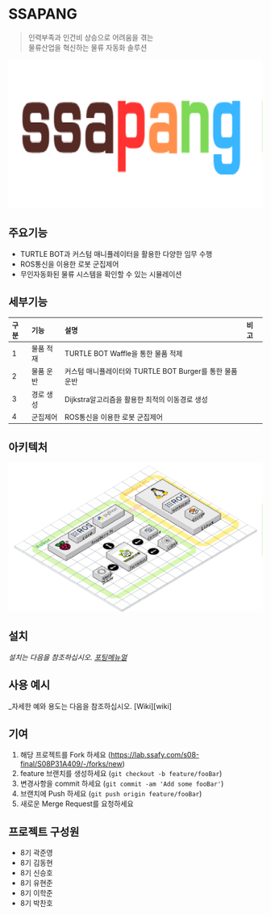 # SSAPANG
> 인력부족과 인건비 상승으로 어려움을 겪는  <br>
> 물류산업을 혁신하는 물류 자동화 솔루션

![Logo](image/logo.png)


## 주요기능

- TURTLE BOT과 커스텀 매니퓰레이터을 활용한 다양한 임무 수행
- ROS통신을 이용한 로봇 군집제어
- 무인자동화된 물류 시스템을 확인할 수 있는 시뮬레이션


## 세부기능
|구분|기능|설명|비고|
|:---|:---|:---|:---|
|1|물품 적재|TURTLE BOT Waffle을 통한 물품 적제||
|2|물품 운반|커스텀 매니퓰레이터와 TURTLE BOT Burger를 통한 물품 운반||
|3|경로 생성|Dijkstra알고리즘을 활용한 최적의 이동경로 생성||
|4|군집제어|ROS통신을 이용한 로봇 군집제어||


## 아키텍처

![아키텍처](image/architecture.png)


## 설치

_설치는 다음을 참조하십시오. [포팅메뉴얼](exec/포팅매뉴얼_SSAPANG.pdf)_<br>


## 사용 예시

_자세한 예와 용도는 다음을 참조하십시오. [Wiki][wiki]


## 기여

1. 해당 프로젝트를 Fork 하세요 (<https://lab.ssafy.com/s08-final/S08P31A409/-/forks/new>)
2. feature 브랜치를 생성하세요 (`git checkout -b feature/fooBar`)
3. 변경사항을 commit 하세요 (`git commit -am 'Add some fooBar'`)
4. 브랜치에 Push 하세요 (`git push origin feature/fooBar`)
5. 새로운 Merge Request를 요청하세요

## 프로젝트 구성원

- 8기 곽준영
- 8기 김동현
- 8기 신승호
- 8기 유현준
- 8기 이학준
- 8기 박찬호



